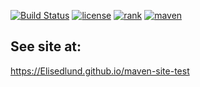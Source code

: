 [![Build Status](https://travis-ci.org/Elisedlund/maven-site-test.svg?branch=master)](https://travis-ci.org/Elisedlund/maven-site-test)
[![license](https://img.shields.io/github/license/mashape/apistatus.svg)](https://github.com/Elisedlund/maven-site-test)
[![rank](https://img.shields.io/badge/rank-1-green.svg)](https://github.com/Elisedlund/maven-site-test)
[![maven](https://img.shields.io/badge/maven-site-green.svg)](https://elisedlund.github.io/maven-site-test/)

## See site at:

https://Elisedlund.github.io/maven-site-test
